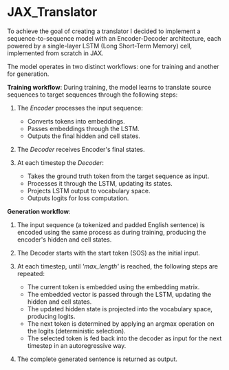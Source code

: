 # JAX_Translator
To achieve the goal of creating a translator I decided to implement a sequence-to-sequence model with an Encoder-Decoder architecture, each powered by a single-layer
 LSTM (Long Short-Term Memory) cell, implemented from scratch in JAX.

The model operates in two distinct workflows: one for training and another for generation.

**Training workflow**:
During training, the model learns to translate source sequences to target sequences through the following steps:

1. The *Encoder* processes the input sequence:

   - Converts tokens into embeddings.
   - Passes embeddings through the LSTM.
   - Outputs the final hidden and cell states.

2. The *Decoder* receives Encoder's final states.

3. At each timestep the *Decoder*:

   - Takes the ground truth token from the target sequence as input.
   - Processes it through the LSTM, updating its states.
   - Projects LSTM output to vocabulary space.
   - Outputs logits for loss computation.

**Generation workflow**:
1. The input sequence (a tokenized and padded English sentence) is encoded using the same process as during training, producing the encoder's hidden and cell states.

2. The Decoder starts with the start token (SOS) as the initial input.

3. At each timestep, until *'max_length'* is reached, the following steps are repeated:

   - The current token is embedded using the embedding matrix.
   - The embedded vector is passed through the LSTM, updating the hidden and cell states.
   - The updated hidden state is projected into the vocabulary space, producing logits.
   - The next token is determined by applying an argmax operation on the logits (deterministic selection).
   - The selected token is fed back into the decoder as input for the next timestep in an autoregressive way.


 4. The complete generated sentence is returned as output.
